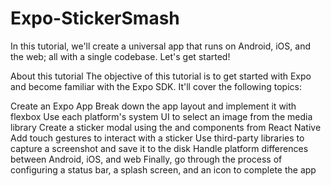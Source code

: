 # Expo-StickerSmash

 In this tutorial, we'll create a universal app that runs on Android, iOS, and the web; all with a single codebase. Let's get started!

About this tutorial
The objective of this tutorial is to get started with Expo and become familiar with the Expo SDK. It'll cover the following topics:

Create an Expo App
Break down the app layout and implement it with flexbox
Use each platform's system UI to select an image from the media library
Create a sticker modal using the <Modal> and <FlatList> components from React Native
Add touch gestures to interact with a sticker
Use third-party libraries to capture a screenshot and save it to the disk
Handle platform differences between Android, iOS, and web
Finally, go through the process of configuring a status bar, a splash screen, and an icon to complete the app
